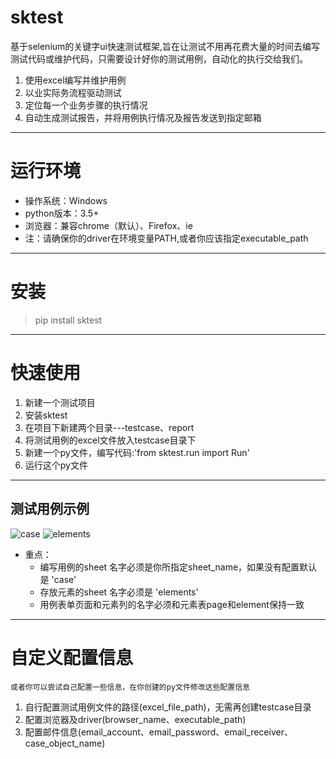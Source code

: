 # sktest
基于selenium的关键字ui快速测试框架,旨在让测试不用再花费大量的时间去编写测试代码或维护代码，只需要设计好你的测试用例，自动化的执行交给我们。
1. 使用excel编写并维护用例
2. 以业实际务流程驱动测试
3. 定位每一个业务步骤的执行情况
4. 自动生成测试报告，并将用例执行情况及报告发送到指定邮箱
***
# 运行环境
- 操作系统：Windows
- python版本：3.5+
- 浏览器：兼容chrome（默认）、Firefox、ie
- 注：请确保你的driver在环境变量PATH,或者你应该指定executable_path
***
# 安装
> pip install sktest
***
# 快速使用
1. 新建一个测试项目
2. 安装sktest
3. 在项目下新建两个目录---testcase、report
4. 将测试用例的excel文件放入testcase目录下
5. 新建一个py文件，编写代码:'from sktest.run import Run'
6. 运行这个py文件
***
## 测试用例示例
![case](http://m.qpic.cn/psc?/V54ePMDp3lDEZw32DPWK2XO6Tg3SZLRl/bqQfVz5yrrGYSXMvKr.cqbQQiYgAxkNv38AXv9gnccg2IsXqCs9QT2tlRC2PLHPBkWrD5HqJGWlkUGG.qPTpzms2NUzK*sNem3FaDRKvREg!/b&bo=wgREAwAAAAADB6M!&rf=viewer_4)
![elements](http://m.qpic.cn/psc?/V54ePMDp3lDEZw32DPWK2XO6Tg3SZLRl/bqQfVz5yrrGYSXMvKr.cqSFcGtB5ax2hODaPrUSJ3QekZao.31sONPhDVpXB1SYZEqNBd1nKQZzTW1Q*eUDVcyXz5OmzdLio0YW4gDp94OM!/b&bo=sANEAwAAAAADB9Y!&rf=viewer_4)
- 重点：
    - 编写用例的sheet 名字必须是你所指定sheet_name，如果没有配置默认是 'case'
    - 存放元素的sheet 名字必须是 'elements'
    - 用例表单页面和元素列的名字必须和元素表page和element保持一致
***
# 自定义配置信息
    或者你可以尝试自己配置一些信息，在你创建的py文件修改这些配置信息
1. 自行配置测试用例文件的路径(excel_file_path)，无需再创建testcase目录
2. 配置浏览器及driver(browser_name、executable_path)
3. 配置邮件信息(email_account、email_password、email_receiver、case_object_name)
